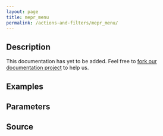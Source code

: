 ```yaml
---
layout: page
title: mepr_menu
permalink: /actions-and-filters/mepr_menu/
---
```


## Description

This documentation has yet to be added. Feel free to [fork our documentation project](https://github.com/caseproof/memberpress-docs) to help us.

## Examples


## Parameters


## Source

